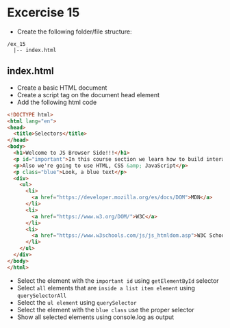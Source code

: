 # Excercise 15

* Create the following folder/file structure:
```
/ex_15
  |-- index.html
```

## index.html
* Create a basic HTML document
* Create a script tag on the document head element
* Add the following html code

```html
<!DOCTYPE html>
<html lang="en">
<head>
  <title>Selectors</title>
</head>
<body>
  <h1>Welcome to JS Browser Side!!!</h1>
  <p id="important">In this course section we learn how to build interactive documents</p>
  <p>Also we're going to use HTML, CSS &amp; JavaScript</p>
  <p class="blue">Look, a blue text</p>
  <div>
    <ul>
      <li>
        <a href="https://developer.mozilla.org/es/docs/DOM">MDN</a>
      </li>
      <li>
        <a href="https://www.w3.org/DOM/">W3C</a>
      </li>
      <li>
        <a href="https://www.w3schools.com/js/js_htmldom.asp">W3C School</a>
      </li>
    </ul>
  </div>
</body>
</html>
```

* Select the element with the `important id` using `getElementById` selector
* Select `all` elements that are `inside a list item element` using `querySelectorAll`
* Select the `ul element` using `querySelector`
* Select the element with the `blue class` use the proper selector
* Show all selected elements using console.log as output